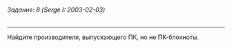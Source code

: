 ###### Задание: 8 (Serge I: 2003-02-03)

-----
Найдите производителя, выпускающего ПК, но не ПК-блокноты.